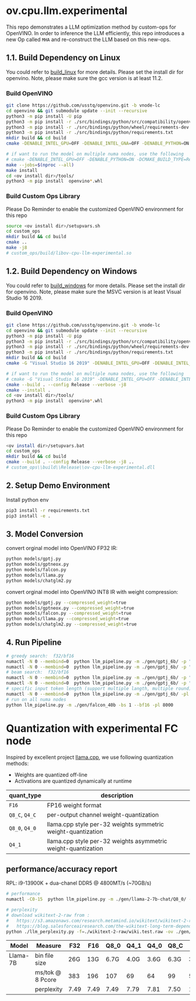 # ov.cpu.llm.experimental
This repo demonstrates a LLM optimization method by custom-ops for OpenVINO. In order to inference the LLM efficiently, this repo introduces a new Op called `MHA` and re-construct the LLM based on this new-ops.

## 1.1. Build Dependency on Linux
You could refer to [build_linux](https://github.com/openvinotoolkit/openvino/blob/master/docs/dev/build_linux.md) for more details. Please set the install dir for openvino. Note, please make sure the gcc version is at least 11.2.

### Build OpenVINO
```bash
git clone https://github.com/usstq/openvino.git -b vnode-lc
cd openvino && git submodule update --init --recursive 
python3 -m pip install -U pip 
python3 -m pip install -r ./src/bindings/python/src/compatibility/openvino/requirements-dev.txt
python3 -m pip install -r ./src/bindings/python/wheel/requirements-dev.txt
python3 -m pip install -r ./src/bindings/python/requirements.txt
mkdir build && cd build
cmake -DENABLE_INTEL_GPU=OFF -DENABLE_INTEL_GNA=OFF -DENABLE_PYTHON=ON -DCMAKE_BUILD_TYPE=Release -DCMAKE_INSTALL_PREFIX=<ov install dir> ..

# if want to run the model on multiple numa nodes, use the following
# cmake -DENABLE_INTEL_GPU=OFF -DENABLE_PYTHON=ON -DCMAKE_BUILD_TYPE=Release -DTHREADING=OMP -DCMAKE_INSTALL_PREFIX=<ov install dir> ..
make --jobs=$(nproc --all)
make install
cd <ov install dir>/tools/
python3 -m pip install  openvino*.whl

```
### Build Custom Ops Library
Please Do Reminder to enable the customized OpenVINO environment for this repo
```bash
source <ov install dir>/setupvars.sh
cd custom_ops
mkdir build && cd build
cmake ..
make -j8
# custom_ops/build/libov-cpu-llm-experimental.so
```

## 1.2. Build Dependency on Windows
You could refer to [build_windows](https://github.com/openvinotoolkit/openvino/blob/master/docs/dev/build_windows.md) for more details. Please set the install dir for openvino. Note, please make sure the MSVC version is at least Visual Studio 16 2019.

### Build OpenVINO
```bash
git clone https://github.com/usstq/openvino.git -b vnode-lc
cd openvino && git submodule update --init --recursive
python3 -m pip install -U pip
python3 -m pip install -r ./src/bindings/python/src/compatibility/openvino/requirements-dev.txt
python3 -m pip install -r ./src/bindings/python/wheel/requirements-dev.txt
python3 -m pip install -r ./src/bindings/python/requirements.txt
mkdir build && cd build
cmake -G "Visual Studio 16 2019" -DENABLE_INTEL_GPU=OFF -DENABLE_INTEL_GNA=OFF -DENABLE_PYTHON=ON -DCMAKE_BUILD_TYPE=Release -DCMAKE_INSTALL_PREFIX=<ov install dir> ..

# if want to run the model on multiple numa nodes, use the following
# cmake -G "Visual Studio 16 2019" -DENABLE_INTEL_GPU=OFF -DENABLE_INTEL_GNA=OFF -DENABLE_PYTHON=ON -DCMAKE_BUILD_TYPE=Release -DTHREADING=OMP -DCMAKE_INSTALL_PREFIX=<ov install dir> ..
cmake --build . --config Release --verbose -j8
cmake --install .
cd <ov install dir>/tools/
python3 -m pip install  openvino*.whl
```
### Build Custom Ops Library
Please Do Reminder to enable the customized OpenVINO environment for this repo
```bash
<ov install dir>/setupvars.bat
cd custom_ops
mkdir build && cd build
cmake --build . --config Release --verbose -j8 ..
# custom_ops\\build\\Release\\ov-cpu-llm-experimental.dll
```

## 2. Setup Demo Environment
Install python env
```bash
pip3 install -r requirements.txt
pip3 install -e .
```

## 3. Model Conversion
convert orginal model into OpenVINO FP32 IR:

```bash
python models/gptj.py
python models/gptneox.py
python models/falcon.py
python models/llama.py
python models/chatglm2.py
```
convert orginal model into OpenVINO INT8 IR with weight compression:
```bash
python models/gptj.py --compressed_weight=true
python models/gptneox.py --compressed_weight=true
python models/falcon.py --compressed_weight=true
python models/llama.py --compressed_weight=true
python models/chatglm2.py --compressed_weight=true
```

## 4. Run Pipeline

```bash
# greedy search:  f32/bf16 
numactl -N 0 --membind=0  python llm_pipeline.py -m ./gen/gptj_6b/ -p "What's Oxygen?" -r 3 --greedy
numactl -N 0 --membind=0  python llm_pipeline.py -m ./gen/gptj_6b/ -p "What's Oxygen?" -r 3 --greedy --bf16
# beam search:  f32/bf16 
numactl -N 0 --membind=0  python llm_pipeline.py -m ./gen/gptj_6b/ -p "What's Oxygen?" -r 3
numactl -N 0 --membind=0  python llm_pipeline.py -m ./gen/gptj_6b/ -p "What's Oxygen?" -r 3 --bf16
# specific input token length (support multiple langth, multiple round)
numactl -N 0 --membind=0  python llm_pipeline.py -m ./gen/gptj_6b/ -pl 32 512 1024 2016 8192 -r 3 --bf16
# run on all numa nodes
python llm_pipeline.py -m ./gen/falcon_40b -bs 1 --bf16 -pl 8000
```

# Quantization with experimental FC node

Inspired by excellent project [llama.cpp](https://github.com/ggerganov/llama.cpp), we use following quantization methods: 
  - Weights are quantized off-line
  - Activations are quantized dynamically at runtime

| quant_type            |  description |
| ---------             |     -------  |
| `F16`                 | FP16 weight format |
| `Q8_C`, `Q4_C`        | per-output channel weight-quantization |
| `Q8_0`, `Q4_0`        | llama.cpp style per-32 weights symmetric weight-quantization |
| `Q4_1`        | llama.cpp style per-32 weights asymmetric weight-quantization |



## performance/accuracy report

RPL: i9-13900K + dua-chanel DDR5 @ 4800MT/s (~70GB/s)

```bash
# performance
numactl -C0-15  python llm_pipeline.py -m ./gen/llama-2-7b-chat/Q8_0/ -p "I am retail store manager with new ice cream flavor Super Sweet White Coffee. Can you generate a twitter post to promote it?" -r 1 --greedy -al 32

# perplexity
# download wikitext-2-raw from :
#   https://s3.amazonaws.com/research.metamind.io/wikitext/wikitext-2-raw-v1.zip?ref=salesforce-research
#   https://blog.salesforceairesearch.com/the-wikitext-long-term-dependency-language-modeling-dataset/
python ./llm_perplexity.py -f=./wikitext-2-raw/wiki.test.raw -ov ./gen/llama-2-7b-chat/F16/
```


| Model    | Measure |        F32     | F16     |     Q8_0 |  Q4_1  |  Q4_0  |  Q8_C  |   Q4_C |
| -------- | ------- |        ------- |  -------|  ------- |------- |------- |------- |------- |
| Llama-7B | bin file size |   26G    | 13G     |   6.7G   | 4.0G   | 3.6G   |  6.3G  |   3.3G |
|          | ms/tok @ 8 Pcore | 383   | 196     |   107    |  69    |  64    |  99    |    57  |
|          |  perplexity      |  7.49 | 7.49    |   7.49   |  7.79  |  7.81  |  7.50  | 14.09  |

